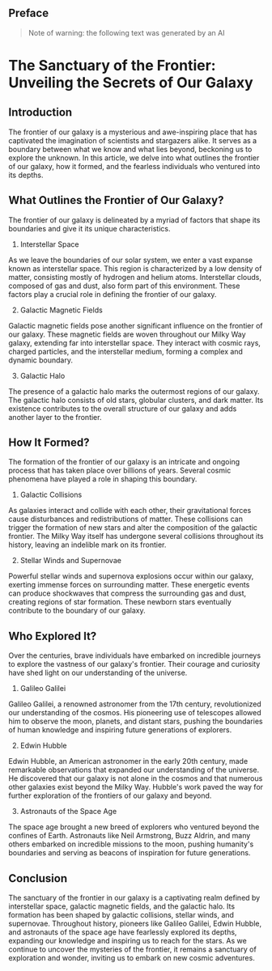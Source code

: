 ## Preface

> Note of warning: the following text was generated by an AI

# The Sanctuary of the Frontier: Unveiling the Secrets of Our Galaxy

## Introduction

The frontier of our galaxy is a mysterious and awe-inspiring place that has captivated the imagination of scientists and stargazers alike. It serves as a boundary between what we know and what lies beyond, beckoning us to explore the unknown. In this article, we delve into what outlines the frontier of our galaxy, how it formed, and the fearless individuals who ventured into its depths.

## What Outlines the Frontier of Our Galaxy?

The frontier of our galaxy is delineated by a myriad of factors that shape its boundaries and give it its unique characteristics.

1. Interstellar Space

As we leave the boundaries of our solar system, we enter a vast expanse known as interstellar space. This region is characterized by a low density of matter, consisting mostly of hydrogen and helium atoms. Interstellar clouds, composed of gas and dust, also form part of this environment. These factors play a crucial role in defining the frontier of our galaxy.

2. Galactic Magnetic Fields

Galactic magnetic fields pose another significant influence on the frontier of our galaxy. These magnetic fields are woven throughout our Milky Way galaxy, extending far into interstellar space. They interact with cosmic rays, charged particles, and the interstellar medium, forming a complex and dynamic boundary.

3. Galactic Halo

The presence of a galactic halo marks the outermost regions of our galaxy. The galactic halo consists of old stars, globular clusters, and dark matter. Its existence contributes to the overall structure of our galaxy and adds another layer to the frontier.

## How It Formed?

The formation of the frontier of our galaxy is an intricate and ongoing process that has taken place over billions of years. Several cosmic phenomena have played a role in shaping this boundary.

1. Galactic Collisions

As galaxies interact and collide with each other, their gravitational forces cause disturbances and redistributions of matter. These collisions can trigger the formation of new stars and alter the composition of the galactic frontier. The Milky Way itself has undergone several collisions throughout its history, leaving an indelible mark on its frontier.

2. Stellar Winds and Supernovae

Powerful stellar winds and supernova explosions occur within our galaxy, exerting immense forces on surrounding matter. These energetic events can produce shockwaves that compress the surrounding gas and dust, creating regions of star formation. These newborn stars eventually contribute to the boundary of our galaxy.

## Who Explored It?

Over the centuries, brave individuals have embarked on incredible journeys to explore the vastness of our galaxy's frontier. Their courage and curiosity have shed light on our understanding of the universe.

1. Galileo Galilei

Galileo Galilei, a renowned astronomer from the 17th century, revolutionized our understanding of the cosmos. His pioneering use of telescopes allowed him to observe the moon, planets, and distant stars, pushing the boundaries of human knowledge and inspiring future generations of explorers.

2. Edwin Hubble

Edwin Hubble, an American astronomer in the early 20th century, made remarkable observations that expanded our understanding of the universe. He discovered that our galaxy is not alone in the cosmos and that numerous other galaxies exist beyond the Milky Way. Hubble's work paved the way for further exploration of the frontiers of our galaxy and beyond.

3. Astronauts of the Space Age

The space age brought a new breed of explorers who ventured beyond the confines of Earth. Astronauts like Neil Armstrong, Buzz Aldrin, and many others embarked on incredible missions to the moon, pushing humanity's boundaries and serving as beacons of inspiration for future generations.

## Conclusion

The sanctuary of the frontier in our galaxy is a captivating realm defined by interstellar space, galactic magnetic fields, and the galactic halo. Its formation has been shaped by galactic collisions, stellar winds, and supernovae. Throughout history, pioneers like Galileo Galilei, Edwin Hubble, and astronauts of the space age have fearlessly explored its depths, expanding our knowledge and inspiring us to reach for the stars. As we continue to uncover the mysteries of the frontier, it remains a sanctuary of exploration and wonder, inviting us to embark on new cosmic adventures.